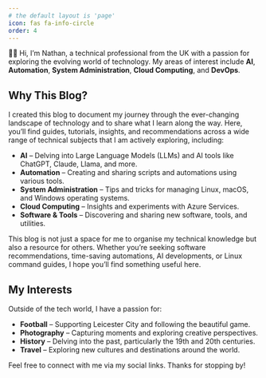 ```yaml
---
# the default layout is 'page'
icon: fas fa-info-circle
order: 4
---
```


👋🏻 Hi, I’m Nathan, a technical professional from the UK with a passion for exploring the evolving world of technology. My areas of interest include **AI**, **Automation**, **System Administration**, **Cloud Computing**, and **DevOps**.

## Why This Blog?

I created this blog to document my journey through the ever-changing landscape of technology and to share what I learn along the way. Here, you’ll find guides, tutorials, insights, and recommendations across a wide range of technical subjects that I am actively exploring, including:

- **AI** – Delving into Large Language Models (LLMs) and AI tools like ChatGPT, Claude, Llama, and more.
- **Automation** – Creating and sharing scripts and automations using various tools.
- **System Administration** – Tips and tricks for managing Linux, macOS, and Windows operating systems.
- **Cloud Computing** – Insights and experiments with Azure Services.
- **Software & Tools** – Discovering and sharing new software, tools, and utilities.

This blog is not just a space for me to organise my technical knowledge but also a resource for others. Whether you’re seeking software recommendations, time-saving automations, AI developments, or Linux command guides, I hope you’ll find something useful here.

## My Interests

Outside of the tech world, I have a passion for:

- **Football** – Supporting Leicester City and following the beautiful game.
- **Photography** – Capturing moments and exploring creative perspectives.
- **History** – Delving into the past, particularly the 19th and 20th centuries.
- **Travel** – Exploring new cultures and destinations around the world.

Feel free to connect with me via my social links. Thanks for stopping by!
